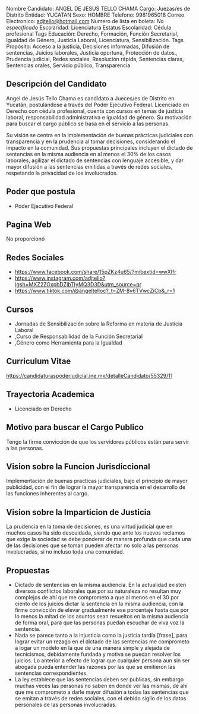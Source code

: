 Nombre Candidato: ANGEL DE JESUS TELLO CHAMA
Cargo: Juezas/es de Distrito
Entidad: YUCATAN
Sexo: HOMBRE
Telefono: 9981965018
Correo Electronico: adjtello@hotmail.com
Numero de lista en boleta: *No especificado*
Escolaridad: Licenciatura
Estatus Escolaridad: Cédula profesional
Tags Educación: Derecho, Formación, Función Secretarial, Igualdad de Género, Justicia Laboral, Licenciatura, Sensibilización.
Tags Propósito: Acceso a la justicia, Decisiones informadas, Difusión de sentencias, Juicios laborales, Justicia oportuna, Protección de datos., Prudencia judicial, Redes sociales, Resolución rápida, Sentencias claras, Sentencias orales, Servicio público, Transparencia


## Descripción del Candidato 

Angel de Jesús Tello Chama es candidato a Jueces/es de Distrito en Yucatán, postulándose a través del Poder Ejecutivo Federal. Licenciado en Derecho con cédula profesional, cuenta con cursos en temas de justicia laboral, responsabilidad administrativa e igualdad de género. Su motivación para buscar el cargo público se basa en el servicio a las personas.

Su visión se centra en la implementación de buenas prácticas judiciales con transparencia y en la prudencia al tomar decisiones, considerando el impacto en la comunidad. Sus propuestas principales incluyen el dictado de sentencias en la misma audiencia en al menos el 30% de los casos laborales, agilizar el dictado de sentencias con lenguaje accesible, y dar mayor difusión a las sentencias emitidas a través de redes sociales, respetando la privacidad de los involucrados.


## Poder que postula

- Poder Ejecutivo Federal


## Pagina Web

No proporcionó


## Redes Sociales

- https://www.facebook.com/share/15pZKz4u65/?mibextid=wwXIfr
- https://www.instagram.com/adjtello?igsh=MXZ2ZGxpbDZjbTIyMQ3D3D&utm_source=qr
- https://www.tiktok.com/@angeltelloc?_t=ZM-8v6TVwcZiCb&_r=1


## Cursos

- Jornadas de Sensibilización sobre la Reforma en materia de Justicia Laboral
- ,Curso de Responsabilidad de la Función Secretarial
- ,Género como Herramienta para la Igualdad


## Curriculum Vitae

https://candidaturaspoderjudicial.ine.mx/detalleCandidato/55329/11


## Trayectoria Academica

- Licenciado en Derecho


## Motivo para buscar el Cargo Publico

Tengo la firme convicción de que los servidores públicos están para servir a las personas.


## Vision sobre la Funcion Jurisdiccional

Implementación de buenas practicas judiciales, bajo el principio de mayor publicidad, con el fin de lograr la mayor transparencia en el desarrollo de las funciones inherentes al cargo.


## Vision sobre la Imparticion de Justicia

La prudencia en la toma de decisiones, es una virtud judicial que en muchos casos ha sido descuidada, siendo que ante los nuevos reclamos que exige la sociedad se debe ponderar de manera profunda que cada una de las decisiones que se toman pueden afectar no solo a las personas involucradas, si no incluso toda una comunidad.


## Propuestas

- Dictado de sentencias en la misma audiencia. En la actualidad existen diversos conflictos laborales que por su naturaleza no resultan muy complejos de ahí que me comprometo a que al menos en el 30 por ciento de los juicios dictar la sentencia en la misma audiencia, con la firme convicción de elevar gradualmente ese porcentaje hasta que por lo menos la mitad de los asuntos sean resueltos en la misma audiencia de forma oral, para que las personas puedan escuchar de viva voz la sentencia.
- Nada se parece tanto a la injusticia como la justicia tardía [frase], para lograr evitar un rezago en el dictado de las sentencias me comprometo a logar un modelo en la que de una manera simple y alejada de tecnicismos, debidamente fundada y motiva se puedan resolver los juicios. Lo anterior a efecto de lograr que cualquier persona aun sin ser abogada pueda entender las razones por las que se emitieron las sentencias correspondientes.
- La ley establece que las sentencias deben ser publicas, sin embargo muchas veces las personas no saben en donde ver las mismas, de ahí que me comprometo a darle mayor difusión a todas las sentencias que se emitan a través de redes sociales, con el debido sigilo de los datos personales de las personas involucradas.

